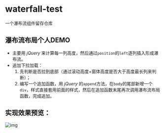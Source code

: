 # waterfall-test
一个瀑布流组件留存仓库

## 瀑布流布局个人DEMO
- 主要用 _jQuery_ 来计算每一列高度，然后通过```position```的```left```逐列插入形成瀑布流。
- 追加下拉加载：
    1. 先判断是否拉到底部（通过滚动高度+窗体高度是否大于高度最长列来判断）；
    2. 编写一个追加函数，用 _jQuery_ 的```append```方法，在```body```的尾部新增一个```div```，样式直接套用前面的样式，然后在追加函数末尾再次调用瀑布流布局函数，完成追加。
    
    
## 实现效果预览：
![img](https://github.com/ChrisLee0211/waterfall-test/blob/master/example01.gif)
